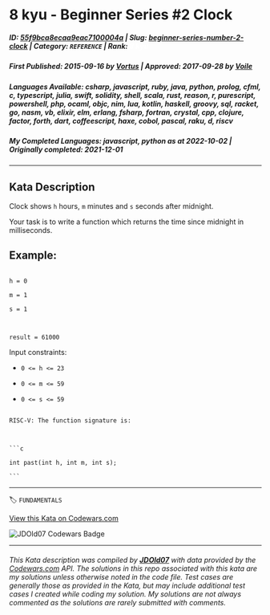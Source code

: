 # 8 kyu - Beginner Series #2 Clock

##### **ID**: [55f9bca8ecaa9eac7100004a](https://www.codewars.com/kata/55f9bca8ecaa9eac7100004a) | **Slug**: [beginner-series-number-2-clock](https://www.codewars.com/kata/55f9bca8ecaa9eac7100004a) | **Category**: `REFERENCE` | **Rank**: <span style="color:white">8 kyu</span>

##### **First Published**: 2015-09-16 ***by*** [Vortus](https://www.codewars.com/users/Vortus) | **Approved**: 2017-09-28 ***by*** [Voile](https://www.codewars.com/users/Voile)

##### **Languages Available**: csharp, javascript, ruby, java, python, prolog, cfml, c, typescript, julia, swift, solidity, shell, scala, rust, reason, r, purescript, powershell, php, ocaml, objc, nim, lua, kotlin, haskell, groovy, sql, racket, go, nasm, vb, elixir, elm, erlang, fsharp, fortran, crystal, cpp, clojure, factor, forth, dart, coffeescript, haxe, cobol, pascal, raku, d, riscv

##### **My Completed Languages**: javascript, python ***as at*** 2022-10-02 | **Originally completed**: 2021-12-01

---

## Kata Description


Clock shows `h` hours, `m` minutes and `s` seconds after midnight.



Your task is to write a function which returns the time since midnight in milliseconds.



## Example:



```

h = 0

m = 1

s = 1



result = 61000

```



Input constraints:



* `0 <= h <= 23`

* `0 <= m <= 59`

* `0 <= s <= 59`



~~~if:riscv

RISC-V: The function signature is:



```c

int past(int h, int m, int s);

```

~~~

---


🏷 `FUNDAMENTALS`


[View this Kata on Codewars.com](https://www.codewars.com/kata/55f9bca8ecaa9eac7100004a)

![](https://www.codewars.com/users/jdold07/badges/large "JDOld07 Codewars Badge")

---

###### *This Kata description was compiled by [**JDOld07**](https://tpstech.dev) with data provided by the [Codewars.com](https://www.codewars.com) API.  The solutions in this repo associated with this kata are my solutions unless otherwise noted in the code file.  Test cases are generally those as provided in the Kata, but may include additional test cases I created while coding my solution.  My solutions are not always commented as the solutions are rarely submitted with comments.*
